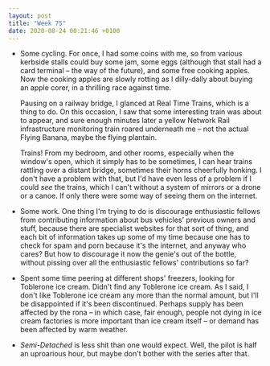 ```yaml
---
layout: post
title: "Week 75"
date: 2020-08-24 00:21:46 +0100
---
```


- Some cycling. For once, I had some coins with me, so from various kerbside
  stalls could buy some jam, some eggs (although that stall had a card terminal
  – the way of the future), and some free cooking apples. Now the cooking
  apples are slowly rotting as I dilly-dally about buying an apple corer, in a
  thrilling race against time.

  Pausing on a railway bridge, I glanced at Real Time Trains, which is a thing
  to do. On this occasion, I saw that some interesting train was about to
  appear, and sure enough minutes later a yellow Network Rail infrastructure
  monitoring train roared underneath me  – not the actual Flying Banana, maybe 
  the flying plantain.

  Trains! From my bedroom, and other rooms, especially when the window's open,
  which it simply has to be sometimes, I can hear trains rattling over a
  distant bridge, sometimes their horns cheerfully honking.
  I don't have a problem with that, but I'd have even less of
  a problem if I could _see_ the trains, which I can't without a system of
  mirrors or a drone or a canoe. If only there were some way of seeing them on the internet.

- Some work. One thing I'm trying to do is discourage enthusiastic fellows from
  contributing information about bus vehicles' previous owners and stuff,
  because there are specialist websites for that sort of thing, and each bit of
  information takes up some of my time because one has to check for spam and
  porn because it's the internet, and anyway who cares? But how to discourage
  it now the genie's out of the bottle, without pissing over all the
  enthusiastic fellows' contributions so far?

- Spent some time peering at different shops' freezers, looking for
  Toblerone ice cream. Didn't find any Toblerone ice cream. As I said, I
  don't like Toblerone ice cream any more than the normal amount, but I'll be disappointed if it's been discontinued. Perhaps supply has been affected by the rona – in which case, fair enough, people not dying in ice cream factories is more important than ice cream itself – or demand has been affected by warm weather.

- <cite>Semi-Detached</cite> is less shit than one would expect. Well, the
  pilot is half an uproarious hour, but maybe don't bother with the
  series after that.
